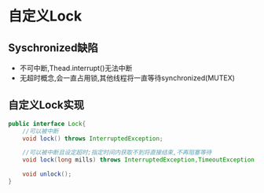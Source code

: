 # 自定义Lock

## Syschronized缺陷

* 不可中断,Thead.interrupt()无法中断
* 无超时概念,会一直占用锁,其他线程将一直等待synchronized(MUTEX)

## 自定义Lock实现

```java
public interface Lock{
    //可以被中断
    void lock() throws InterruptedException;

    //可以被中断且设定超时;指定时间内获取不到将直接结束,不再阻塞等待
    void lock(long mills) throws InterruptedException,TimeoutException;

    void unlock();
}
```
